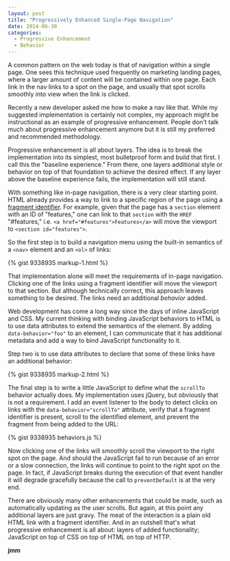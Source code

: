 ```yaml
---
layout: post
title: "Progressively Enhanced Single-Page Navigation"
date: 2014-06-30
categories:
  - Progressive Enhancement
  - Behavior
---
```


A common pattern on the web today is that of navigation within a single page. One sees this technique used frequently on marketing landing pages, where a larger amount of content will be contained within one page. Each link in the nav links to a spot on the page, and usually that spot scrolls smoothly into view when the link is clicked.

Recently a new developer asked me how to make a nav like that. While my suggested implementation is certainly not complex, my approach might be instructional as an example of progressive enhancement. People don't talk much about progressive enhancement anymore but it is still my preferred and recommended methodology.

Progressive enhancement is all about layers. The idea is to break the implementation into its simplest, most bulletproof form and build that first. I call this the "baseline experience." From there, one layers additional style or behavior on top of that foundation to achieve the desired effect. If any layer above the baseline experience fails, the implementation will still stand.

With something like in-page navigation, there is a very clear starting point. HTML already provides a way to link to a specific region of the page using a [fragment identifier](http://en.wikipedia.org/wiki/Fragment_identifier). For example, given that the page has a `section` element with an ID of "features," one can link to that `section` with the `HREF` "#features," i.e. `<a href="#features">Features</a>` will move the viewport to `<section id="features">`.

So the first step is to build a navigation menu using the built-in semantics of a `<nav>` element and an `<ol>` of links:

{% gist 9338935 markup-1.html %}

That implementation alone will meet the requirements of in-page navigation. Clicking one of the links using a fragment identifier will move the viewport to that section. But although technically correct, this approach leaves something to be desired. The links need an additional *behavior* added.

Web development has come a long way since the days of inline JavaScript and CSS. My current thinking with binding JavaScript behaviors to HTML is to use data attributes to extend the semantics of the element. By adding `data-behavior="foo"` to an element, I can communicate that it has additional metadata and add a way to bind JavaScript functionality to it.

Step two is to use data attributes to declare that some of these links have an additional behavior:

{% gist 9338935 markup-2.html %}

The final step is to write a little JavaScript to define what the `scrollTo` behavior actually does. My implementation uses jQuery, but obviously that is not a requirement. I add an event listener to the body to detect clicks on links with the `data-behavior="scrollTo"` attribute, verify that a fragment identifier is present, scroll to the identified element, and prevent the fragment from being added to the URL:

{% gist 9338935 behaviors.js %}

Now clicking one of the links will smoothly scroll the viewport to the right spot on the page. And should the JavaScript fail to run because of an error or a slow connection, the links will continue to point to the right spot on the page. In fact, if JavaScript breaks during the execution of that event handler it will degrade gracefully because the call to `preventDefault` is at the very end.

There are obviously many other enhancements that could be made, such as automatically updating as the user scrolls. But again, at this point any additional layers are just gravy. The meat of the interaction is a plain old HTML link with a fragment identifier. And in an nutshell that's what progressive enhancement is all about: layers of added functionality; JavaScript on top of CSS on top of HTML on top of HTTP.

**jmm**

